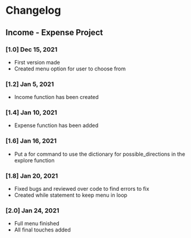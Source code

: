 # Changelog

## Income - Expense Project

### [1.0] Dec 15, 2021
- First version made
- Created menu option for user to choose from

### [1.2] Jan 5, 2021
- Income function has been created

### [1.4] Jan 10, 2021
- Expense function has been added

### [1.6] Jan 16, 2021
- Put a for command to use the dictionary for possible_directions in the explore function

### [1.8] Jan 20, 2021
- Fixed bugs and reviewed over code to find errors to fix
- Created while statement to keep menu in loop

### [2.0] Jan 24, 2021
- Full menu finished
- All final touches added


